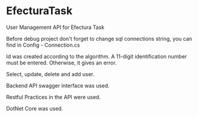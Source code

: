 # EfecturaTask
User Management API for Efectura Task

Before debug project don't forget to change sql connections string, you can find in Config - Connection.cs

Id was created according to the algorithm. A 11-digit identification number must be entered. Otherwise, it gives an error.

Select, update, delete and add user.

Backend API swagger interface was used.

Restful Practices in the API were used.

DotNet Core was used.
